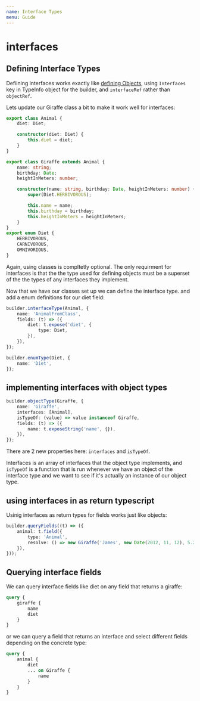 ```yaml
---
name: Interface Types
menu: Guide
---
```


# interfaces

## Defining Interface Types

Defiining interfaces works exactly like [defining Objects](https://github.com/hayes/giraphql/tree/d9ede803cce6816f6760f89b9301c6607bc1ad66/guide-objects/README.md), using `Interfaces` key in TypeInfo object for the builder, and `interfaceRef` rather than `objectRef`.

Lets update our Giraffe class a bit to make it work well for interfaces:

```typescript
export class Animal {
    diet: Diet;

    constructor(diet: Diet) {
        this.diet = diet;
    }
}

export class Giraffe extends Animal {
    name: string;
    birthday: Date;
    heightInMeters: number;

    constructor(name: string, birthday: Date, heightInMeters: number) {
        super(Diet.HERBIVOROUS);

        this.name = name;
        this.birthday = birthday;
        this.heightInMeters = heightInMeters;
    }
}
export enum Diet {
    HERBIVOROUS,
    CARNIVOROUS,
    OMNIVORIOUS,
}
```

Again, using classes is compltetly optional. The only requirment for interfaces is that the the type used for defining objects must be a superset of the the types of any interfaces they implement.

Now that we have our classes set up we can define the interface type. and add a enum definitions for our diet field:

```typescript
builder.interfaceType(Animal, {
    name: 'AnimalFromClass',
    fields: (t) => ({
        diet: t.expose('diet', {
            type: Diet,
        }),
    }),
});

builder.enumType(Diet, {
    name: 'Diet',
});
```

## implementing interfaces with object types

```typescript
builder.objectType(Giraffe, {
    name: 'Giraffe',
    interfaces: [Animal],
    isTypeOf: (value) => value instanceof Giraffe,
    fields: (t) => ({
        name: t.exposeString('name', {}),
    }),
});
```

There are 2 new properties here: `interfaces` and `isTypeOf`.

Interfaces is an array of interfaces that the object type implements, and `isTypeOf` is a function that is run whenever we have an object of the interface type and we want to see if it's actually an instance of our object type.

## using interfaces in as return typescript

Usinig interfaces as return types for fields works just like objects:

```typescript
builder.queryFields((t) => ({
    animal: t.field({
        type: 'Animal',
        resolve: () => new Giraffe('James', new Date(2012, 11, 12), 5.2),
    }),
}));
```

## Querying interface fields

We can query interface fields like diet on any field that returns a giraffe:

```graphql
query {
    giraffe {
        name
        diet
    }
}
```

or we can query a field that returns an interface and select different fields depending on the concrete type:

```graphql
query {
    animal {
        diet
        ... on Giraffe {
            name
        }
    }
}
```

